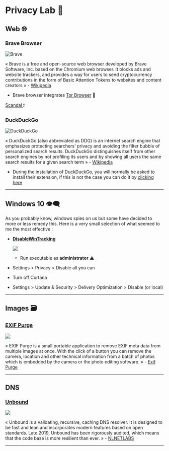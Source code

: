 # Privacy Lab 💉 

## **Web** 🌐

### **Brave Browser**

![Brave](https://external-content.duckduckgo.com/iu/?u=https%3A%2F%2Fpeptalkbox.com%2Fwp-content%2Fuploads%2F2019%2F05%2Fbrave-browser1.jpg&f=1&nofb=1)

« Brave is a free and open-source web browser developed by Brave Software, Inc. based on the Chromium web browser. It blocks ads and website trackers, and provides a way for users to send cryptocurrency contributions in the form of Basic Attention Tokens to websites and content creators » - [Wikipedia](https://en.wikipedia.org/wiki/Brave_(web_browser))

- Brave browser integrates [Tor Browser](https://www.torproject.org/) 🎁 

[Scandal ](https://www.tomsguide.com/news/brave-affiliate-links-autocomplete)❗️

### **DuckDuckGo**

![DuckDuckGo](https://external-content.duckduckgo.com/iu/?u=https%3A%2F%2Fcdn.searchenginejournal.com%2Fwp-content%2Fuploads%2F2017%2F02%2FUntitled-design-48.png&f=1&nofb=1)

« DuckDuckGo (also abbreviated as DDG) is an internet search engine that emphasizes protecting searchers' privacy and avoiding the filter bubble of personalized search results. DuckDuckGo distinguishes itself from other search engines by not profiling its users and by showing all users the same search results for a given search term » - [Wikipedia](https://en.wikipedia.org/wiki/DuckDuckGo)

- During the installation of DuckDuckGo, you will normally be asked to install their extension, if this is not the case you can do it by [clicking here](https://chrome.google.com/webstore/detail/duckduckgo-privacy-essent/bkdgflcldnnnapblkhphbgpggdiikppg)


* * *

## **Windows 10** 👁‍🗨

As you probably know, windows spies on us but some have decided to more or less remedy this. Here is a very small selection of what seemed to me the most effective  :

* [**DisableWinTracking**](https://github.com/10se1ucgo/DisableWinTracking)  
  
    ![](https://camo.githubusercontent.com/03243332c72f579ca5e92159c672f4e8cafe7978/687474703a2f2f692e696d6775722e636f6d2f57494e5578416a2e706e67)  
    - Run executable as **administrator** ⚠️


* Settings > Privacy > Disable all you can

* Turn off Cortana

* Settings > Update & Security > Delivery Optimization > Disable (or local)

* * *

## **Images** 🗃

### [EXIF Purge](http://www.exifpurge.com/)


![](https://external-content.duckduckgo.com/iu/?u=https%3A%2F%2Fwindows-cdn.softpedia.com%2Fscreenshots%2FExif-Purge_1.png&f=1&nofb=1)



« EXIF Purge is a small portable application to remove EXIF meta data from multiple images at once. With the click of a button you can remove the camera, location and other technical information from a batch of photos which is embedded by the camera or the photo editing software. » - [Exif Purge](http://www.exifpurge.com/)  

* * *

## **DNS**

### [Unbound](https://nlnetlabs.nl/projects/unbound/download/)

![](https://nlnetlabs.nl/static/logos/Unbound/Unbound_FC_Shaded_cropped.svg)

« Unbound is a validating, recursive, caching DNS resolver. It is designed to be fast and lean and incorporates modern features based on open standards. Late 2019, Unbound has been rigorously audited, which means that the code base is more resilient than ever. » - [NLNETLABS](https://nlnetlabs.nl/projects/unbound/about/)

* * *
